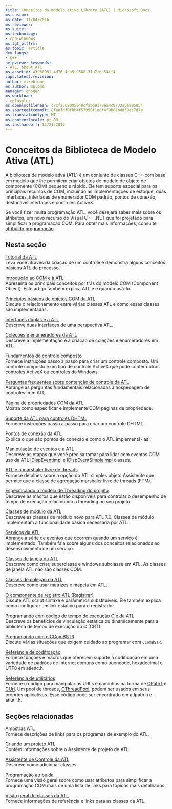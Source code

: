 ```yaml
---
title: Conceitos do modelo ativo Library (ATL) | Microsoft Docs
ms.custom: 
ms.date: 11/04/2016
ms.reviewer: 
ms.suite: 
ms.technology:
- cpp-windows
ms.tgt_pltfrm: 
ms.topic: article
dev_langs:
- C++
helpviewer_keywords:
- ATL, about ATL
ms.assetid: a3960991-4d76-4da5-9568-3fa7fde53ff4
caps.latest.revision: 
author: mikeblome
ms.author: mblome
manager: ghogen
ms.workload:
- cplusplus
ms.openlocfilehash: c7cf2568005049cfabd9178ea4c8732a5a985954
ms.sourcegitcommit: 8fa8fdf0fbb4f57950f1e8f4f9b81b4d39ec7d7a
ms.translationtype: MT
ms.contentlocale: pt-BR
ms.lasthandoff: 12/21/2017
---
```

# <a name="active-template-library-atl-concepts"></a>Conceitos da Biblioteca de Modelo Ativa (ATL)
A biblioteca de modelo ativa (ATL) é um conjunto de classes C++ com base em modelo que lhe permitem criar objetos de modelo de objeto de componente (COM) pequeno e rápido. Ele tem suporte especial para os principais recursos de COM, incluindo as implementações de estoque, duas interfaces, interfaces de enumerador COM padrão, pontos de conexão, destacável interfaces e controles ActiveX.  
  
 Se você fizer muita programação ATL, você desejará saber mais sobre os atributos, um novo recurso do Visual C++ .NET que foi projetado para simplificar a programação COM. Para obter mais informações, consulte [atribuído programação](../windows/attributed-programming-concepts.md).  
  
## <a name="in-this-section"></a>Nesta seção  
 [Tutorial da ATL](../atl/active-template-library-atl-tutorial.md)  
 Leva você através da criação de um controle e demonstra alguns conceitos básicos ATL do processo.  
  
 [Introdução ao COM e à ATL](../atl/introduction-to-com-and-atl.md)  
 Apresenta os principais conceitos por trás do modelo COM (Component Object). Este artigo também explica ATL é e quando usá-lo.  
  
 [Princípios básicos de objetos COM da ATL](../atl/fundamentals-of-atl-com-objects.md)  
 Discute o relacionamento entre várias classes ATL e como essas classes são implementadas.  
  
 [Interfaces duplas e a ATL](../atl/dual-interfaces-and-atl.md)  
 Descreve duas interfaces de uma perspectiva ATL.  
  
 [Coleções e enumeradores da ATL](../atl/atl-collections-and-enumerators.md)  
 Descreve a implementação e a criação de coleções e enumeradores em ATL.  
  
 [Fundamentos do controle composto](../atl/atl-composite-control-fundamentals.md)  
 Fornece instruções passo a passo para criar um controle composto. Um controle composto é um tipo de controle ActiveX que pode conter outros controles ActiveX ou controles do Windows.  
  
 [Perguntas frequentes sobre contenção de controle da ATL](../atl/atl-control-containment-faq.md)  
 Abrange as perguntas fundamentais relacionadas à hospedagem de controles com ATL.  
  
 [Página de propriedades COM da ATL](../atl/atl-com-property-pages.md)  
 Mostra como especificar e implemente COM páginas de propriedade.  
  
 [Suporte da ATL para controles DHTML](../atl/atl-support-for-dhtml-controls.md)  
 Fornece instruções passo a passo para criar um controle DHTML.  
  
 [Pontos de conexão da ATL](../atl/atl-connection-points.md)  
 Explica o que são pontos de conexão e como o ATL implementá-las.  
  
 [Manipulação de eventos e a ATL](../atl/event-handling-and-atl.md)  
 Descreve as etapas que você precisa tomar para lidar com eventos COM uso da ATL [IDispEventImpl](../atl/reference/idispeventimpl-class.md) e [IDispEventSimpleImpl](../atl/reference/idispeventsimpleimpl-class.md) classes.  
  
 [ATL e o marshaler livre de threads](../atl/atl-and-the-free-threaded-marshaler.md)  
 Fornece detalhes sobre a opção do ATL simples objeto Assistente que permite que a classe de agregação marshaler livre de threads (FTM).  
  
 [Especificando o modelo de Threading do projeto](../atl/specifying-the-threading-model-for-a-project-atl.md)  
 Descreve as macros que estão disponíveis para controlar o desempenho de tempo de execução relacionado a threading no seu projeto.  
  
 [Classes de módulo da ATL](../atl/atl-module-classes.md)  
 Descreve as classes de módulo novo para ATL 7.0. Classes de módulo implementam a funcionalidade básica necessária por ATL.  
  
 [Serviços da ATL](../atl/atl-services.md)  
 Abrange a série de eventos que ocorrem quando um serviço é implementado. Também fala sobre alguns dos conceitos relacionados ao desenvolvimento de um serviço.  
  
 [Classes de janela da ATL](../atl/atl-window-classes.md)  
 Descreve como criar, superclasse e windows subclasse em ATL. As classes de janela ATL não são classes COM.  
  
 [Classes de coleção da ATL](../atl/atl-collection-classes.md)  
 Descreve como usar matrizes e mapeia em ATL.  
  
 [O componente de registro ATL (Registrar)](../atl/atl-registry-component-registrar.md)  
 Discute ATL script sintaxe e parâmetros substituíveis. Ele também explica como configurar um link estático para o registrador.  
  
 [Programando com código de tempo de execução C e da ATL](../atl/programming-with-atl-and-c-run-time-code.md)  
 Descreve os benefícios de vinculação estática ou dinamicamente para a biblioteca de tempo de execução do C (CRT).  
  
 [Programando com o CComBSTR](../atl/programming-with-ccombstr-atl.md)  
 Discute várias situações que exigem cuidado ao programar com `CComBSTR`.  
  
 [Referência de codificação](../atl/atl-encoding-reference.md)  
 Fornece funções e macros que oferecem suporte à codificação em uma variedade de padrões de Internet comuns como uuencode, hexadecimal e UTF8 em atlenc.h.  
  
 [Referência de utilitários](../atl/atl-utilities-reference.md)  
 Fornece o código para manipular as URLs e caminhos na forma de [CPathT](../atl/reference/cpatht-class.md) e [CUrl](../atl/reference/curl-class.md). Um pool de threads, [CThreadPool](../atl/reference/cthreadpool-class.md), podem ser usados em seus próprios aplicativos. Esse código pode ser encontrado em atlpath.h e atlutil.h.  
  
## <a name="related-sections"></a>Seções relacionadas  
 [Amostras ATL](../visual-cpp-samples.md)  
 Fornece descrições de links para os programas de exemplo do ATL.  
  
 [Criando um projeto ATL](../atl/reference/creating-an-atl-project.md)  
 Contém informações sobre o Assistente de projeto de ATL.  
  
 [Assistente de Controle da ATL](../atl/reference/atl-control-wizard.md)  
 Descreve como adicionar classes.  
  
 [Programação atribuída](../windows/attributed-programming-concepts.md)  
 Fornece uma visão geral sobre como usar atributos para simplificar a programação COM mais de uma lista de links para tópicos mais detalhados.  
  
 [Visão geral de classes da ATL](../atl/atl-class-overview.md)  
 Fornece informações de referência e links para as classes da ATL.

